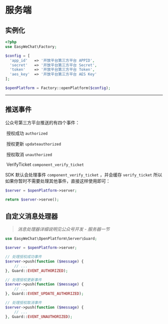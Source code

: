 # 服务端

## 实例化

```php
<?php
use EasyWeChat\Factory;

$config = [
  'app_id'   => '开放平台第三方平台 APPID',
  'secret'   => '开放平台第三方平台 Secret',
  'token'    => '开放平台第三方平台 Token',
  'aes_key'  => '开放平台第三方平台 AES Key'
];

$openPlatform = Factory::openPlatform($config);
```

------

## 推送事件

公众号第三方平台推送的有四个事件：

​	授权成功 `authorized`

​	授权更新 `updateauthorized`

​	授权取消 `unauthorized`

​	VerifyTicket  `component_verify_ticket`

SDK 默认会处理事件 `component_verify_ticket` ，并会缓存 `verify_ticket` 所以如果你暂时不需要处理其他事件，直接这样使用即可：

```php
$server = $openPlatform->server;

return $server->serve();
```



## 自定义消息处理器

> *消息处理器详细说明见公众号开发 - 服务器一节*

```php
use EasyWeChat\OpenPlatform\Server\Guard;

$server = $openPlatform->server;

// 处理授权成功事件
$server->push(function ($message) {
    // ...
}, Guard::EVENT_AUTHORIZED);

// 处理授权更新事件
$server->push(function ($message) {
    // ...
}, Guard::EVENT_UPDATE_AUTHORIZED);

// 处理授权取消事件
$server->push(function ($message) {
    // ...
}, Guard::EVENT_UNAUTHORIZED);
```

